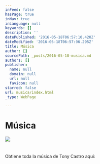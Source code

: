 ```yaml
---
inFeed: false
hasPage: true
inNav: true
inLanguage: null
keywords: []
description: ''
datePublished: '2016-05-18T06:57:10.420Z'
dateModified: '2016-05-18T06:57:06.295Z'
title: Música
author: []
sourcePath: _posts/2016-05-18-musica.md
authors: []
publisher:
  name: null
  domain: null
  url: null
  favicon: null
starred: false
url: musica/index.html
_type: WebPage

---
```

# Música
![](https://the-grid-user-content.s3-us-west-2.amazonaws.com/b78d9b00-6ed9-4861-a6e1-4ba8708ce9f1.jpg)

# 

Obtiene toda la música de Tony Castro aquí: